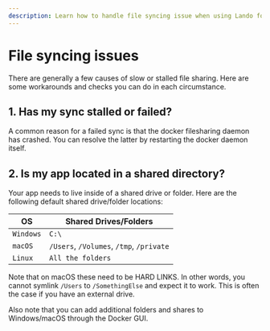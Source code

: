 ```yaml
---
description: Learn how to handle file syncing issue when using Lando for local development.
---
```


# File syncing issues

There are generally a few causes of slow or stalled file sharing. Here are some workarounds and checks you can do in each circumstance.

## 1. Has my sync stalled or failed?

A common reason for a failed sync is that the docker filesharing daemon has crashed. You can resolve the latter by restarting the docker daemon itself.

## 2. Is my app located in a shared directory?

Your app needs to live inside of a shared drive or folder. Here are the following default shared drive/folder locations:

| OS | Shared Drives/Folders |
| ----------- | ----------- |
| `Windows` | `C:\`  |
| `macOS` | `/Users`, `/Volumes`, `/tmp`, `/private` |
| `Linux` | `All the folders` |

Note that on macOS these need to be HARD LINKS. In other words, you cannot symlink `/Users` to `/SomethingElse` and expect it to work. This is often the case if you have an external drive.

Also note that you can add additional folders and shares to Windows/macOS through the Docker GUI.
